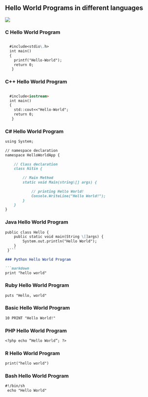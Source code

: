 ##                Hello World Programs in different languages
![](https://github.com/nitin21897/Hello-World/blob/master/images.png)

### C Hello World Program

```markdown

  #include<stdio\.h>
  int main()
  {
    printf("Hello-World");
    return 0;
   }
```

### C++ Hello World Program

```markdown

  #include<iostream>
  int main()
  {
    std::cout<<"Hello-World";
    return 0;
   }
```

### C# Hello World Program

```markdown
using System; 
  
// namespace declaration 
namespace HelloWorldApp { 
      
    // Class declaration 
    class Nitin { 
          
        // Main Method 
        static void Main(string\[] args) { 
              
            // printing Hello World! 
            Console.WriteLine("Hello World!"); 
        } 
    } 
} 
```

### Java Hello World Program 

```markdown
public class Hello {
  	public static void main(String \[]args) {
 		System.out.println("Hello World");
  	}
 }```
 
### Python Hello World Program

```markdown
print "hello world"
```

### Ruby Hello World Program

```markdown
puts "Hello, world"
```

### Basic Hello World Program

```markdown
10 PRINT "Hello World!"
```

### PHP Hello World Program

```markdown
<?php echo “Hello World”; ?>
```

### R Hello World Program

```markdown
print("hello world")
```

### Bash Hello World Program

```markdown
#!/bin/sh
 echo "Hello World"
```
